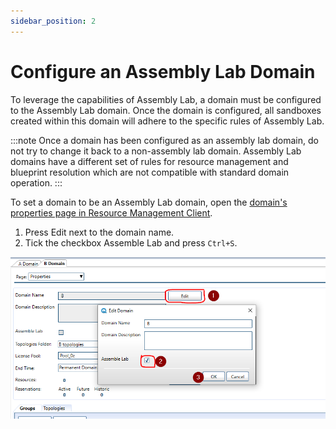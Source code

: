 ```yaml
---
sidebar_position: 2
---
```

# Configure an Assembly Lab Domain

To leverage the capabilities of Assembly Lab, a domain must be configured to the Assembly Lab domain. Once the domain is configured, all sandboxes created within this domain will adhere to the specific rules of Assembly Lab.

:::note
Once a domain has been configured as an assembly lab domain, do not try to change it back to a non-assembly lab domain. Assembly Lab domains have a different set of rules for resource management and blueprint resolution which are not compatible with standard domain operation.
:::

To set a domain to be an Assembly Lab domain, open the [domain's properties page in Resource Management Client](../../../cloudshell-identity-management/cloudshell-domains/domains-window.md).

1. Press Edit next to the domain name.
2. Tick the checkbox Assemble Lab and press `Ctrl+S`.

![configure domain]( ../../../static/Images/Admin-Guide/AssembleLab/configure-domain.png)